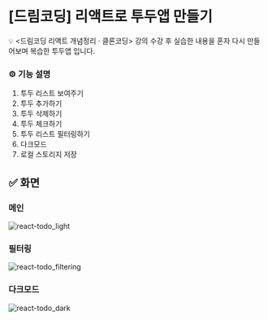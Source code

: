 # [드림코딩] 리액트로 투두앱 만들기
💡 <드림코딩 리액트 개념정리 · 클론코딩> 강의 수강 후 실습한 내용을 혼자 다시 만들어보며 복습한 투두앱 입니다. <br/>

### ⚙️ 기능 설명
1. 투두 리스트 보여주기
2. 투두 추가하기
3. 투두 삭제하기
4. 투두 체크하기
5. 투두 리스트 필터링하기
6. 다크모드
7. 로컬 스토리지 저장

## ✅ 화면
### 메인
![react-todo_light](https://github.com/LeeDahee23/react-todo/assets/82389864/74757e4b-511f-4c07-9db0-a33d1d339713)
### 필터링
![react-todo_filtering](https://github.com/LeeDahee23/react-todo/assets/82389864/09fc14f9-e893-48d3-a60e-578f41d4f5b9)
### 다크모드
![react-todo_dark](https://github.com/LeeDahee23/react-todo/assets/82389864/082d3b4c-c6c7-4cf1-a213-aa2db6b5e0fb)
